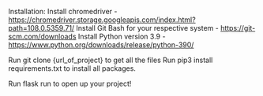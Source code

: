 Installation:
  Install chromedriver - https://chromedriver.storage.googleapis.com/index.html?path=108.0.5359.71/
  Install Git Bash for your respective system - https://git-scm.com/downloads
  Install Python version 3.9 - https://www.python.org/downloads/release/python-390/

Run git clone {url_of_project} to get all the files
Run pip3 install requirements.txt to install all packages.

Run flask run to open up your project!
